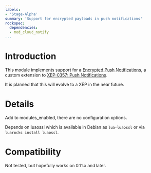 ```yaml
---
labels:
- 'Stage-Alpha'
summary: 'Support for encrypted payloads in push notifications'
rockspec:
  dependencies:
  - mod_cloud_notify
...
```


Introduction
============

This module implements support for a [Encrypted Push Notifications](https://xeps.tigase.net//docs/push-notifications/encrypt/),
a custom extension to [XEP-0357: Push Notifications](https://xmpp.org/extensions/xep-0357.html).

It is planned that this will evolve to a XEP in the near future.

Details
=======

Add to modules_enabled, there are no configuration options.

Depends on luaossl which is available in Debian as `lua-luaossl` or via
`luarocks install luaossl`.

Compatibility
=============

Not tested, but hopefully works on 0.11.x and later.
